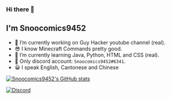 ### Hi there 👋

## I'm Snoocomics9452

- 🔭 I’m currently working on Guy Hacker youtube channel (real).
- 😎 I know Minecraft Commands pretty good.
- 🌱 I’m currently learning Java, Python, HTML and CSS (real).
- 💬 Only discord account: `Snoocomics9452#6341`.
- 😀 I speak English, Cantonese and Chinese

[![Snoocomics9452's GitHub stats](https://github-readme-stats.vercel.app/api?username=SnooComics9452)](https://github.com/anuraghazra/github-readme-stats)

[![Discord](https://lanyard.cnrad.dev/api/851708527638609930)](https://discord.com/users/851708527638609930)
